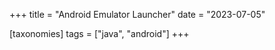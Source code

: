 +++
title = "Android Emulator Launcher"
date = "2023-07-05"

[taxonomies]
tags = ["java", "android"]
+++